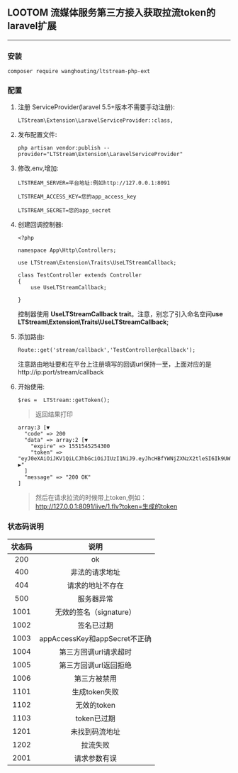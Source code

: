 ## LOOTOM 流媒体服务第三方接入获取拉流token的laravel扩展
---

### 安装

```
composer require wanghouting/ltstream-php-ext
```
### 配置

1. 注册 ServiceProvider(laravel 5.5+版本不需要手动注册):
     ```
    LTStream\Extension\LaravelServiceProvider::class,
     ```     
 
2. 发布配置文件:
 
    ```
    php artisan vendor:publish --provider="LTStream\Extension\LaravelServiceProvider" 
    ```   

3. 修改.env,增加:
    ```
    LTSTREAM_SERVER=平台地址:例如http://127.0.0.1:8091
    
    LTSTREAM_ACCESS_KEY=您的app_access_key
    
    LTSTREAM_SECRET=您的app_secret
    ```
4. 创建回调控制器:

    ```
    <?php

    namespace App\Http\Controllers;
    
    use LTStream\Extension\Traits\UseLTStreamCallback;
    
    class TestController extends Controller
    {
        use UseLTStreamCallback;
    
    }
    ```
    控制器使用 **UseLTStreamCallback trait**。注意，别忘了引入命名空间**use LTStream\Extension\Traits\UseLTStreamCallback**;
    
5. 添加路由:
    ```
    Route::get('stream/callback','TestController@callback');
    ```
    注意路由地址要和在平台上注册填写的回调url保持一至，上面对应的是http://ip:port/stream/callback

6. 开始使用:

    ```
    $res =  LTStream::getToken();
    ```
    
    > 返回结果打印
    
    ```
    array:3 [▼
      "code" => 200
      "data" => array:2 [▼
        "expire" => 1551545254300
        "token" => "eyJ0eXAiOiJKV1QiLCJhbGciOiJIUzI1NiJ9.eyJhcHBfYWNjZXNzX2tleSI6Ik9UWTM4ZGluc3hDSE1SVzEiLCJleHBpcmUiOjE1NTE1NDUyNTQzMDAsIm5hbWUiOiJ0ZXN0In0=.Nv26d314tS/A/GYFxBkPuL ▶"
      ]
      "message" => "200 OK"
    ]
    ```
    
    > 然后在请求拉流的时候带上token,例如：http://127.0.0.1:8091/live/1.flv?token=生成的token


### 状态码说明


   | 状态码  |  说明                        |
   | :-----: | :----:                       |
   | 200  | ok                              |
   | 400  | 非法的请求地址                  |
   | 404  | 请求的地址不存在                |
   | 500  | 服务器异常                      |
   | 1001 | 无效的签名（signature）         |
   | 1002 | 签名已过期                      |
   | 1003 | appAccessKey和appSecret不正确   |
   | 1004 | 第三方回调url请求超时           |
   | 1005 | 第三方回调url返回拒绝           |
   | 1006 | 第三方被禁用                    |
   | 1101 | 生成token失败                   |
   | 1102 | 无效的token                     |
   | 1103 | token已过期                     |
   | 1201 | 未找到码流地址                  |
   | 1202 | 拉流失败                        |
   | 2001 | 请求参数有误                    |
















